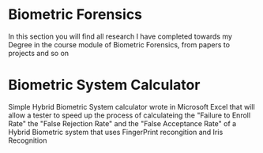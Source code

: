 # Biometric Forensics

In this section you will find all research I have completed towards my Degree in the course module of Biometric Forensics, from papers to projects and so on


# Biometric System Calculator 
Simple Hybrid Biometric System calculator wrote in Microsoft Excel that will allow a tester to speed up the process of calculateing the "Failure to Enroll Rate" the "False Rejection Rate" and the "False Acceptance Rate" of a Hybrid Biometric system that uses FingerPrint recongition and Iris Recognition
